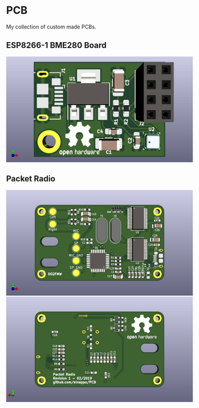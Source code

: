 # PCB
My collection of custom made PCBs.

## ESP8266-1 BME280 Board
![ESP8266-1 BME280 Board 3D View](ESP8266-1%20BME280/esp8266-1_bme280.png)

## Packet Radio
![Packet Radio 3D View Front](PacketRadio/PacketRadio_front.png)
![Packet Radio 3D View Back](PacketRadio/PacketRadio_back.png)
